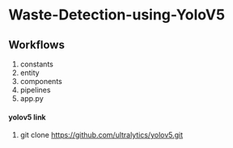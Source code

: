 # Waste-Detection-using-YoloV5

## Workflows
1. constants
2. entity
3. components
4. pipelines
5. app.py

#### yolov5 link
1. git clone https://github.com/ultralytics/yolov5.git